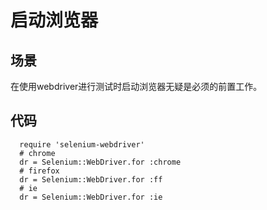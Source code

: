 启动浏览器
==========

场景
----
在使用webdriver进行测试时启动浏览器无疑是必须的前置工作。

代码
----
```
  require 'selenium-webdriver'
  # chrome
  dr = Selenium::WebDriver.for :chrome
  # firefox
  dr = Selenium::WebDriver.for :ff
  # ie
  dr = Selenium::WebDriver.for :ie
```


